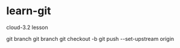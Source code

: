 # learn-git
cloud-3.2 lesson

git branch
git branch <branch name>
git checkout -b <branch name>
git push --set-upstream origin <branch name>